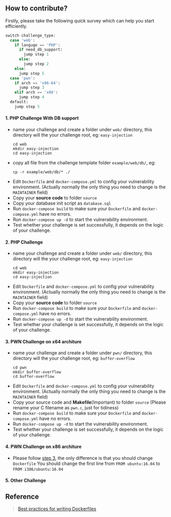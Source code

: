 ## How to contribute?

Firstly, please take the following quick survey which can help you start efficiently.
```python
switch challenge_type:
  case 'web':
    if languge == 'PHP':
      if need_db_support:
        jump step 1
      else:
        jump step 2
    else:
      jump step 5
  case 'pwn':
    if arch == 'x86-64':
      jump step 3
    elif arch == 'x86':
      jump step 4
  default:
    jump step 5
```

#### 1. PHP Challenge With DB support
* name your challenge and create a folder under `web/` directory, this directory will the your challenge root, eg: `easy-injection`
  ```
  cd web
  mkdir easy-injection
  cd easy-injection
  ```
* copy all file from the challenge template folder `example/web/db/`, eg:
  ```
  cp -r example/web/db/* ./
  ```
* Edit `Dockerfile` and `docker-compose.yml` to config your vulnerability environment. (Actually normally the only thing you need to change is the `MAINTAINER` field)
* Copy your **source code** to folder `source`
* Copy your database init script as `database.sql`
* Run `docker-compose build` to make sure your `Dockerfile` and `docker-compose.yml` have no errors.
* Run `docker-compose up -d` to start the vulnerability environment.
* Test whether your challenge is set successfully, it depends on the logic of your challenge.

#### 2. PHP Challenge
* name your challenge and create a folder under `web/` directory, this directory will the your challenge root, eg: `easy-injection`
  ```
  cd web
  mkdir easy-injection
  cd easy-injection
  ```
* Edit `Dockerfile` and `docker-compose.yml` to config your vulnerability environment. (Actually normally the only thing you need to change is the `MAINTAINER` field)
* Copy your **source code** to folder `source`
* Run `docker-compose build` to make sure your `Dockerfile` and `docker-compose.yml` have no errors.
* Run `docker-compose up -d` to start the vulnerability environment.
* Test whether your challenge is set successfully, it depends on the logic of your challenge.

#### 3. PWN Challenge on x64 architure
* name your challenge and create a folder under `pwn/` directory, this directory will the your challenge root, eg: `buffer-overflow`
  ```
  cd pwn
  mkdir buffer-overflow
  cd buffer-overflow
  ```
* Edit `Dockerfile` and `docker-compose.yml` to config your vulnerability environment. (Actually normally the only thing you need to change is the `MAINTAINER` field)
* Copy your source code and **Makefile**(Important) to folder `source` (Please rename your C filename as `pwn.c`, just for tidiness)
* Run `docker-compose build` to make sure your `Dockerfile` and `docker-compose.yml` have no errors.
* Run `docker-compose up -d` to start the vulnerability environment.
* Test whether your challenge is set successfully, it depends on the logic of your challenge.

#### 4. PWN Challenge on x86 architure
* Please follow [step 3](#3-pwn-challenge-on-x64-architure), the only difference is that you should change `Dockerfile`
You should change the first line from `FROM ubuntu:16.04` to `FROM i386/ubuntu:16.04`

#### 5. Other Challenge


## Reference
> [Best practices for writing Dockerfiles](https://docs.docker.com/develop/develop-images/dockerfile_best-practices/)

